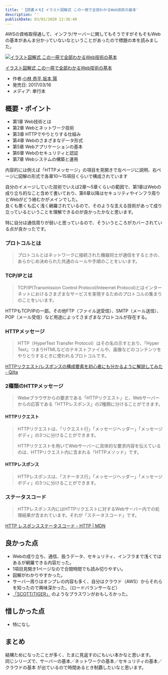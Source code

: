 ```yaml
---
title: '【読書メモ】イラスト図解式 この一冊で全部わかるWeb技術の基本'
description: ''
publishDate: 03/01/2020 12:36:40
---
```


<p>AWSの資格取得通して、インフラ/サーバーに関してもそうですがそもそもWebの基本があんま分かっていないなということがあったので標題の本を読みました。</p>

<p><div class="hatena-asin-detail"><a href="https://www.amazon.co.jp/exec/obidos/ASIN/4797388811/hatena-blog-22/"><img src="https://m.media-amazon.com/images/I/51l0xAHmzZL._SL160_.jpg" class="hatena-asin-detail-image" alt="イラスト図解式 この一冊で全部わかるWeb技術の基本" title="イラスト図解式 この一冊で全部わかるWeb技術の基本"></a><div class="hatena-asin-detail-info"><p class="hatena-asin-detail-title"><a href="https://www.amazon.co.jp/exec/obidos/ASIN/4797388811/hatena-blog-22/">イラスト図解式 この一冊で全部わかるWeb技術の基本</a></p><ul><li><span class="hatena-asin-detail-label">作者:</span><a href="http://d.hatena.ne.jp/keyword/%BE%AE%CE%D3%20%B6%B3%CA%BF" class="keyword">小林 恭平</a>,<a href="http://d.hatena.ne.jp/keyword/%BA%E4%CB%DC%20%CD%DB" class="keyword">坂本 陽</a></li><li><span class="hatena-asin-detail-label">発売日:</span> 2017/03/16</li><li><span class="hatena-asin-detail-label">メディア:</span> 単行本</li></ul></div><div class="hatena-asin-detail-foot"></div></div></p>

<h2>概要・ポイント</h2>

<ul>
<li>第1章 Web技術とは</li>
<li>第2章 Webとネットワーク技術</li>
<li>第3章 HTTPでやりとりする仕組み</li>
<li>第4章 Webのさまざまなデータ形式</li>
<li>第5章 Webアプリケーションの基本</li>
<li>第6章 Webのセキュリティと認証</li>
<li>第7章 Webシステムの構築と運用</li>
</ul>

<p>内容的には例えば「HTTPメッセージ」の項目を見開きで左ページに説明、右ページに図解の形式で各章10〜15項目くらいで構成されています</p>

<p>自分のイメージしていた技術でいえば2章〜5章くらいの範囲で、第1章はWebの成り立ち的なこと含めて書いており、第6章以降はセキュリティやインフラ周りとWebがどう絡むかがメインでした。<br />
良くも悪くも広く浅く網羅されているので、そのような支える技術があって成り立っているということを理解できるのが良かったかなと思います。</p>

<p>特に自分は通信周りが弱いと思っているので、そういうところがカバーされている点が良かったです。</p>

<h3>プロトコルとは</h3>

<blockquote><p>プロトコルとはネットワークに接続された機器同士が通信をするときの、あらかじめ決められた共通のルールや手順のことをいいます。</p></blockquote>

<h3>TCP/IPとは</h3>

<blockquote><p>TCP/IP(Transmission Control Protocol/Inteernet Protocol)とはインターネットにおけるさまざまなサービスを実現するためのプロトコルの集まりのことをいいます。</p></blockquote>

<p>HTTPもTCP/IPの一部。その他FTP（ファイル送受信）、SMTP（メール送信）、POP（メール受信）など用途によってさまざまなプロトコルが存在する。</p>

<h3>HTTPメッセージ</h3>

<blockquote><p>HTTP（HyperText Transfer Protocol）はその名の示すとおり、「Hyper Text」つまりHTMLなどのテキストファイルや、画像などのコンテンツをやりとりするときに使われるプロトコルです。</p></blockquote>

<p><a href="https://qiita.com/koheiyamaguchi0203/items/5777c4653a01ae4c7b06">HTTPリクエスト/レスポンスの構成要素を初心者にも分かるように解説してみた - Qiita</a></p>

<h3>2種類のHTTPメッセージ</h3>

<blockquote><p>Webeブラウザからの要求である「HTTPリクエスト」と、Webサーバーからの応答である「HTTPレスポンス」の2種類に分けることができます。</p></blockquote>

<h4>HTTPリクエスト</h4>

<blockquote><p>HTTPリクエストは、「リクエスト行」「メッセージヘッダー」「メッセージボディ」の3つに分けることができます。</p>

<p>HTTPリクエストを用いてWebサーバーに具体的な要求内容を伝えているのは、HTTPリクエスト内に含まれる「HTTPメソッド」です。</p></blockquote>

<h4>HTTPレスポンス</h4>

<blockquote><p>HTTPレスポンスは、「ステータス行」「メッセージヘッダー」「メッセージボディ」の3つに分けることができます。</p></blockquote>

<h3>ステータスコード</h3>

<blockquote><p>HTTPレスポンス内にはHTTPリクエストに対するWebサーバー内での処理結果が含まれています。それが「ステータスコード」です。</p></blockquote>

<p><a href="https://developer.mozilla.org/ja/docs/Web/HTTP/Status">HTTP レスポンスステータスコード - HTTP | MDN</a></p>

<h2>良かった点</h2>

<ul>
<li>Webの成り立ち、通信、扱うデータ、セキュリティ、インフラまで浅くではあるが網羅できる内容だった。</li>
<li>1項目見開き1ページなので合間時間でも読み切りやすい。</li>
<li>図解がわかりやすかった。</li>
<li>サーバー周りはオンプレの内容も多く、自分はクラウド（AWS）からそれらを知ったので興味深かった。（ロードバランサーなど）</li>
<li><a href="https://ja.wikipedia.org/wiki/Oracle_Database#%E3%80%8CSCOTT/TIGER%E3%80%8D%E3%81%AE%E7%94%B1%E6%9D%A5">「SCOTT/TIGER」</a> のようなプラスワンがおもしろかった。</li>
</ul>

<h2>惜しかった点</h2>

<ul>
<li>特になし</li>
</ul>

<h2>まとめ</h2>

<p>結構ためになったことが多く、たまに見返すのにもいい本かなと思います。<br />
同じシリーズで、サーバーの基本／ネットワークの基本／セキュリティの基本／クラウドの基本 が出ているので時間あるとき制覇したいなと思います。</p>
